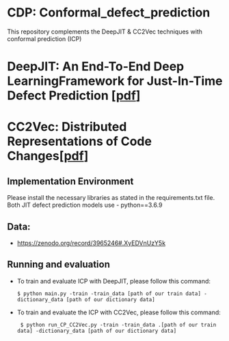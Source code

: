 # CDP: Conformal_defect_prediction

This repository complements the DeepJIT & CC2Vec techniques with conformal prediction (ICP)

# DeepJIT: An End-To-End Deep LearningFramework for Just-In-Time Defect Prediction [[pdf](https://posl.ait.kyushu-u.ac.jp/~kamei/publications/Thong_MSR2019.pdf)]
#  CC2Vec: Distributed Representations of Code Changes[[pdf](https://2020.icse-conferences.org/track/icse-2020-papers)]

## Implementation Environment

Please install the necessary libraries as stated in the requirements.txt file.
Both JIT defect prediction models use - python==3.6.9

## Data:
- https://zenodo.org/record/3965246#.XyEDVnUzY5k

## Running and evaluation
      
- To train and evaluate ICP with DeepJIT, please follow this command: 

      $ python main.py -train -train_data [path of our train data] -dictionary_data [path of our dictionary data]
      
- To train and evaluate the ICP with CC2Vec, please follow this command:
      
       $ python run_CP_CC2Vec.py -train -train_data .[path of our train data] -dictionary_data [path of our dictionary data]

